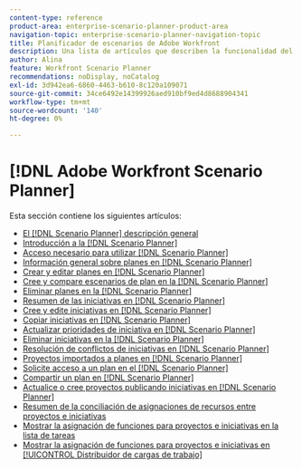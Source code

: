 ```yaml
---
content-type: reference
product-area: enterprise-scenario-planner-product-area
navigation-topic: enterprise-scenario-planner-navigation-topic
title: Planificador de escenarios de Adobe Workfront
description: Una lista de artículos que describen la funcionalidad del Planificador de escenarios de Workfront.
author: Alina
feature: Workfront Scenario Planner
recommendations: noDisplay, noCatalog
exl-id: 3d942ea6-6860-4463-b610-8c120a109071
source-git-commit: 34ce6492e14399926aed910bf9ed4d8688904341
workflow-type: tm+mt
source-wordcount: '140'
ht-degree: 0%

---
```


# [!DNL Adobe Workfront Scenario Planner]

Esta sección contiene los siguientes artículos:

* [El [!DNL Scenario Planner] descripción general](../scenario-planner/scenario-planner-overview.md)
* [Introducción a la [!DNL Scenario Planner]](../scenario-planner/get-started-with-scenario-planning.md)
* [Acceso necesario para utilizar [!DNL Scenario Planner]](../scenario-planner/access-needed-to-use-sp.md)
* [Información general sobre planes en [!DNL Scenario Planner]](../scenario-planner/plans-overview.md)
* [Crear y editar planes en [!DNL Scenario Planner]](../scenario-planner/create-and-edit-plans.md)
* [Cree y compare escenarios de plan en la [!DNL Scenario Planner]](../scenario-planner/create-and-compare-scenarios-for-a-plan.md)
* [Eliminar planes en la [!DNL Scenario Planner]](../scenario-planner/delete-plans.md)
* [Resumen de las iniciativas en [!DNL Scenario Planner]](../scenario-planner/initiatives-overview.md)
* [Cree y edite iniciativas en [!DNL Scenario Planner]](../scenario-planner/create-and-edit-initiatives.md)
* [Copiar iniciativas en [!DNL Scenario Planner]](../scenario-planner/copy-initiatives.md)
* [Actualizar prioridades de iniciativa en [!DNL Scenario Planner]](../scenario-planner/prioritize-initiatives.md)
* [Eliminar iniciativas en la [!DNL Scenario Planner]](../scenario-planner/delete-initiatives.md)
* [Resolución de conflictos de iniciativas en [!DNL Scenario Planner]](../scenario-planner/resolve-conflicts-in-sp.md)
* [Proyectos importados a planes en [!DNL Scenario Planner]](../scenario-planner/import-projects-to-plans.md)
* [Solicite acceso a un plan en el [!DNL Scenario Planner]](../scenario-planner/request-access-to-plan.md)
* [Compartir un plan en [!DNL Scenario Planner]](../scenario-planner/share-a-plan.md)
* [Actualice o cree proyectos publicando iniciativas en [!DNL Scenario Planner]](../scenario-planner/publish-scenarios-update-projects.md)
* [Resumen de la conciliación de asignaciones de recursos entre proyectos e iniciativas](../scenario-planner/overview-reconcile-allocations-between-projects-initiatives.md)
* [Mostrar la asignación de funciones para proyectos e iniciativas en la lista de tareas](../scenario-planner/show-role-allocation-task-list-nwe.md)
* [Mostrar la asignación de funciones para proyectos e iniciativas en [!UICONTROL Distribuidor de cargas de trabajo]](../scenario-planner/show-role-allocation-workload-balancer.md)

 

